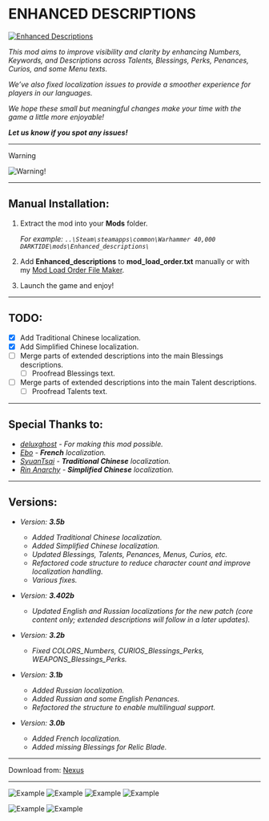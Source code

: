# ENHANCED DESCRIPTIONS
[![Enhanced Descriptions](https://staticdelivery.nexusmods.com/mods/4943/images/headers/210_1703189302.jpg)](https://www.nexusmods.com/warhammer40kdarktide/mods/210)

*This mod aims to improve visibility and clarity by enhancing Numbers, Keywords, and Descriptions across Talents, Blessings, Perks, Penances, Curios, and some Menu texts.*

*We’ve also fixed localization issues to provide a smoother experience for players in our languages.*

*We hope these small but meaningful changes make your time with the game a little more enjoyable!*

__*Let us know if you spot any issues!*__
***

> [!WARNING]
> ![Warning!](https://i.ibb.co/mCNBLzKv/BREAK-THIS-MOD.jpg)
***

## Manual Installation:
1. Extract the mod into your **Mods** folder.
   
	*For example: `..\Steam\steamapps\common\Warhammer 40,000 DARKTIDE\mods\Enhanced_descriptions\`*
2. Add **Enhanced_descriptions** to **mod_load_order.txt** manually or with my [Mod Load Order File Maker](https://www.nexusmods.com/warhammer40kdarktide/mods/139).
3. Launch the game and enjoy!
***

## TODO:
- [x] Add Traditional Chinese localization.
- [x] Add Simplified Chinese localization.
- [ ] Merge parts of extended descriptions into the main Blessings descriptions.
	- [ ] Proofread Blessings text.
- [ ] Merge parts of extended descriptions into the main Talent descriptions.
	- [ ] Proofread Talents text.

***

## Special Thanks to:
  - _[deluxghost](https://github.com/deluxghost) - For making this mod possible._
  - _[Ebo](https://github.com/Ebowny) - **French** localization._
  - _[SyuanTsai](https://github.com/SyuanTsai) - **Traditional Chinese** localization._
  - _[Rin Anarchy](https://github.com/RinAnarchy) - **Simplified Chinese** localization._
***

## Versions:
- *Version: __3.5b__*
	- *Added Traditional Chinese localization.*
	- *Added Simplified Chinese localization.*
	- *Updated Blessings, Talents, Penances, Menus, Curios, etc.*
	- *Refactored code structure to reduce character count and improve localization handling.*
	- *Various fixes.*

- *Version: __3.402b__*
	- *Updated English and Russian localizations for the new patch (core content only; extended descriptions will follow in a later updates).*

- *Version: __3.2b__*
	- *Fixed COLORS_Numbers, CURIOS_Blessings_Perks, WEAPONS_Blessings_Perks.*

- *Version: __3.1b__*
	- *Added Russian localization.*
	- *Added Russian and some English Penances.*
	- *Refactored the structure to enable multilingual support.*

- *Version: __3.0b__*
	- *Added French localization.*
	- *Added missing Blessings for Relic Blade.*
***

Download from: [Nexus](https://www.nexusmods.com/warhammer40kdarktide/mods/210)
***

![Example](https://staticdelivery.nexusmods.com/mods/4943/images/thumbnails/210/210-1730378286-1772147929.png)
![Example](https://staticdelivery.nexusmods.com/mods/4943/images/thumbnails/210/210-1730378278-971187626.png)
![Example](https://staticdelivery.nexusmods.com/mods/4943/images/thumbnails/210/210-1730378291-1161133628.png)
![Example](https://staticdelivery.nexusmods.com/mods/4943/images/thumbnails/210/210-1730378293-1914590128.png)

![Example](https://staticdelivery.nexusmods.com/mods/4943/images/thumbnails/210/210-1730414930-966796210.png)
![Example](https://staticdelivery.nexusmods.com/mods/4943/images/thumbnails/210/210-1730414930-1866498807.png)



